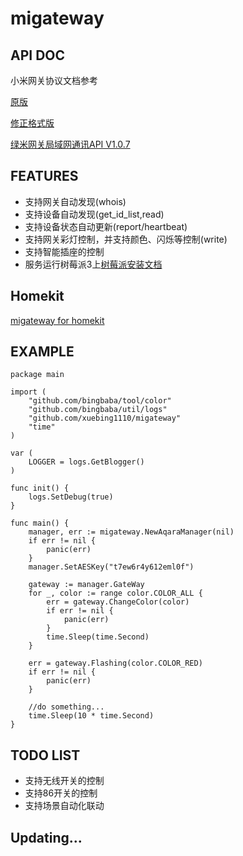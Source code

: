 # migateway
## API DOC
小米网关协议文档参考

[原版](https://github.com/louisZL/lumi-gateway-local-api) 

[修正格式版](https://github.com/xuebing1110/lumi-gateway-local-api)

[绿米网关局域网通讯API V1.0.7](https://cdn.cnbj2.fds.api.mi-img.com/lumiaiot/common/gateway/%E7%BB%BF%E7%B1%B3%E7%BD%91%E5%85%B3%E5%B1%80%E5%9F%9F%E7%BD%91%E9%80%9A%E4%BF%A1%E5%8D%8F%E8%AE%AEV1.0.7_2017.05.25_01.doc)

## FEATURES
* 支持网关自动发现(whois)
* 支持设备自动发现(get_id_list,read)
* 支持设备状态自动更新(report/heartbeat)
* 支持网关彩灯控制，并支持颜色、闪烁等控制(write)
* 支持智能插座的控制
* 服务运行树莓派3上[树莓派安装文档](http://blog.bingbaba.com/post/diy/raspberrypi/)

## Homekit
[migateway for homekit](https://github.com/xuebing1110/gohomekit)

## EXAMPLE
```golang
package main

import (
    "github.com/bingbaba/tool/color"
    "github.com/bingbaba/util/logs"
    "github.com/xuebing1110/migateway"
    "time"
)

var (
    LOGGER = logs.GetBlogger()
)

func init() {
    logs.SetDebug(true)
}

func main() {
    manager, err := migateway.NewAqaraManager(nil)
    if err != nil {
        panic(err)
    }
    manager.SetAESKey("t7ew6r4y612eml0f")

    gateway := manager.GateWay
    for _, color := range color.COLOR_ALL {
        err = gateway.ChangeColor(color)
        if err != nil {
            panic(err)
        }
        time.Sleep(time.Second)
    }

    err = gateway.Flashing(color.COLOR_RED)
    if err != nil {
        panic(err)
    }

    //do something...
    time.Sleep(10 * time.Second)
}

```

## TODO LIST
* 支持无线开关的控制
* 支持86开关的控制
* 支持场景自动化联动

## Updating...